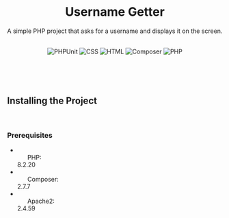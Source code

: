 <div align="center">
    <h1>Username Getter</h1>
    <p>A simple PHP project that asks for a username and displays it on the screen.</p>
    <br>
    <img src="https://img.shields.io/badge/PHPUnit-9.5-red.svg" alt="PHPUnit">
    <img src="https://img.shields.io/badge/CSS-3-orange.svg" alt="CSS">
    <img src="https://img.shields.io/badge/HTML-5-yellow.svg" alt="HTML">
    <img src="https://img.shields.io/badge/Composer-2.0-green.svg" alt="Composer">
    <img src="https://img.shields.io/badge/PHP-7.4-blue.svg" alt="PHP">
</div>


<br><br><br>


<div>
    <h2>Installing the Project</h2>
    <br>
    <h3>Prerequisites</h3>
    <ul>
        <li><ul>PHP:</ul> 8.2.20</li>
        <li><ul>Composer:</ul> 2.7.7</li>
        <li><ul>Apache2:</ul> 2.4.59</li>
    </ul>
</div>